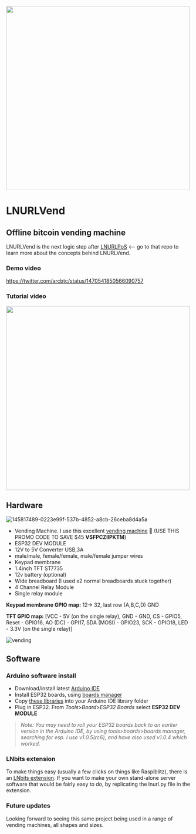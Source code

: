 <img style="width:500px" src="https://user-images.githubusercontent.com/33088785/145907555-c2d870a7-46aa-419e-a12b-8502c80c0849.png">

# LNURLVend
## Offline bitcoin vending machine

LNURLVend is the next logic step after <a href="https://github.com/arcbtc/LNURLPoS">LNURLPoS</a> <-- go to that repo to learn more about the concepts behind LNURLVend.

### Demo video

https://twitter.com/arcbtc/status/1470541850566090757

### Tutorial video

<a href="https://www.youtube.com/watch?v=Fg0UuuzsYXc&list=PLPj3KCksGbSYcLQoQbRGAtuHnQ4U4mXeL&index=38" target="_blank" ><img style="width:500px" src="https://user-images.githubusercontent.com/33088785/146017455-5cda5ad7-ba7a-490b-8362-919102bde948.png"></a>

## Hardware

![145817489-0223e99f-537b-4852-a8cb-26ceba8d4a5a](https://user-images.githubusercontent.com/33088785/145819968-96b2c263-cbf7-4b20-9237-aabe1fec5373.png)

* Vending Machine. I use this excellent <a href="https://www.aliexpress.com/item/1005003681521257.html">vending machine</a> 🤩 (USE THIS PROMO CODE TO SAVE $45 **VSFPCZIIPKTM**)
* ESP32 DEV MODULE
* 12V to 5V Converter USB,3A
* male/male, female/female, male/female jumper wires
* Keypad membrane
* 1.4inch TFT ST7735
* 12v battery (optional)
* Wide breadboard (I used x2 normal breadboards stuck together)
* 4 Channel Relay Module
* Single relay module

**Keypad membrane GPIO map:** 
12-> 32, last row (A,B,C,D) GND

**TFT GPIO map:** 
[VCC - 5V (on the single relay), GND - GND, CS - GPIO5, Reset - GPIO16, AO (DC) - GPI17, SDA (MOSI) - GPIO23, SCK - GPIO18, LED - 3.3V (on the single relay)]

![vending](https://user-images.githubusercontent.com/33088785/145814575-58988069-48b9-4e1d-8aa2-85be552be4c8.png)

## Software

### Arduino software install

* Download/install latest <a href="https://www.arduino.cc/en/software">Arduino IDE</a>
* Install ESP32 boards, using <a href="https://docs.espressif.com/projects/arduino-esp32/en/latest/installing.html#installing-using-boards-manager">boards manager</a>
* Copy <a href="https://github.com/arcbtc/LNURLPoS/tree/main/LNURLVend/libraries">these libraries</a> into your Arduino IDE library folder
* Plug in ESP32. From *Tools>Board>ESP32 Boards* select **ESP32 DEV MODULE**

> *Note: You may need to roll your ESP32 boards back to an earlier version in the Arduino IDE, by using tools>boards>boards manager, searching for esp. I use v1.0.5(rc6), and have also used v1.0.4 which worked.*
### LNbits extension

To make things easy (usually a few clicks on things like Raspiblitz), there is an <a href="https://github.com/lnbits/lnbits/tree/master/lnbits/extensions/lnurlpos">LNbits extension</a>.
If you want to make your own stand-alone server software that would be fairly easy to do, by replicating the lnurl.py file in the extension.

### Future updates 
Looking forward to seeing this same project being used in a range of vending machines, all shapes and sizes.
